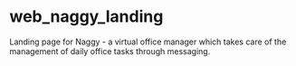 # web_naggy_landing
Landing page for Naggy -  a virtual office manager which takes care of the management of daily office tasks through messaging.
